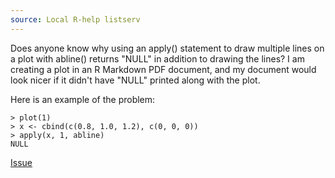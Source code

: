 ```yaml
---
source: Local R-help listserv
---
```


Does anyone know why using an apply() statement to draw multiple lines on a plot with abline() returns "NULL" in addition to drawing the lines?  I am creating a plot in an R Markdown PDF document, and my document would look nicer if it didn't have "NULL" printed along with the plot.  

Here is an example of the problem:

```
> plot(1)
> x <- cbind(c(0.8, 1.0, 1.2), c(0, 0, 0))
> apply(x, 1, abline)
NULL
```

[Issue](https://github.com/noamross/zero-dependency-problems/issues/14)